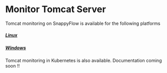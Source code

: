 # Monitor Tomcat Server

Tomcat monitoring on SnappyFlow is available for the following platforms

##### [Linux](/docs/selfhosted-turbo/Integrations/tomcat/tomcat_linux)

##### [Windows](/docs/selfhosted-turbo/Integrations/tomcat/tomcat_windows)

Tomcat monitoring in Kubernetes is also available. Documentation coming soon !!